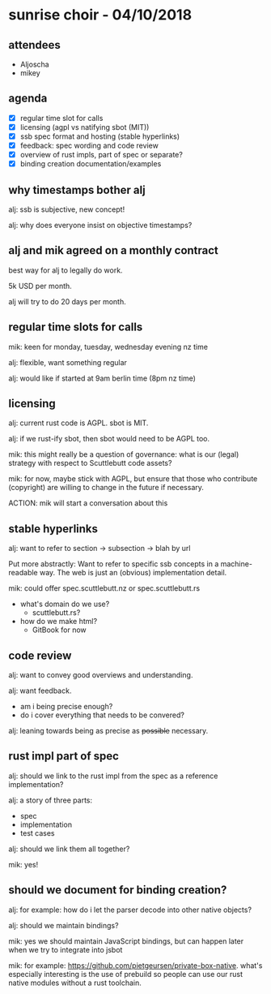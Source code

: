 # sunrise choir - 04/10/2018

## attendees

- Aljoscha
- mikey

## agenda

- [x] regular time slot for calls
- [x] licensing (agpl vs natifying sbot (MIT))
- [x] ssb spec format and hosting (stable hyperlinks)
- [x] feedback: spec wording and code review
- [x] overview of rust impls, part of spec or separate?
- [x] binding creation documentation/examples

## why timestamps bother alj

alj: ssb is subjective, new concept!

alj: why does everyone insist on objective timestamps?

## alj and mik agreed on a monthly contract

best way for alj to legally do work.

5k USD per month.

alj will try to do 20 days per month.

## regular time slots for calls

mik: keen for monday, tuesday, wednesday evening nz time

alj: flexible, want something regular

alj: would like if started at 9am berlin time (8pm nz time)

## licensing

alj: current rust code is AGPL. sbot is MIT.

alj: if we rust-ify sbot, then sbot would need to be AGPL too.

mik: this might really be a question of governance: what is our (legal) strategy with respect to Scuttlebutt code assets?

mik: for now, maybe stick with AGPL, but ensure that those who contribute (copyright) are willing to change in the future if necessary.

ACTION: mik will start a conversation about this

## stable hyperlinks

alj: want to refer to section -> subsection -> blah by url

Put more abstractly: Want to refer to specific ssb concepts in a machine-readable way. The web is just an (obvious) implementation detail.

mik: could offer spec.scuttlebutt.nz or spec.scuttlebutt.rs

- what's domain do we use?
    - scuttlebutt.rs?
- how do we make html?
    - GitBook for now

## code review

alj: want to convey good overviews and understanding.

alj: want feedback.

- am i being precise enough?
- do i cover everything that needs to be convered?

alj: leaning towards being as precise as ~~possible~~ necessary.

## rust impl part of spec

alj: should we link to the rust impl from the spec as a reference implementation?

alj: a story of three parts:

- spec
- implementation
- test cases

alj: should we link them all together?

mik: yes!

## should we document for binding creation?

alj: for example: how do i let the parser decode into other native objects?

alj: should we maintain bindings?

mik: yes we should maintain JavaScript bindings, but can happen later when we try to integrate into jsbot

mik: for example: https://github.com/pietgeursen/private-box-native. what's especially interesting is the use of prebuild so people can use our rust native modules without a rust toolchain.

